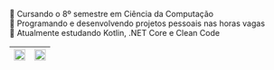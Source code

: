 📖 Cursando o 8º semestre em Ciência da Computação 
<br>
📖 Programando e desenvolvendo projetos pessoais nas horas vagas
<br>
📖 Atualmente estudando Kotlin, .NET Core e Clean Code

| <a href="https://github.com/PauloUbirajara"><img align="center" src="https://github-readme-stats.vercel.app/api?username=PauloUbirajara&show_icons=true&theme=default&hide_border=false&include_all_commits=true&custom_title=Paulo Ubirajara&locale=pt-br" style="height:100%;"/></a> | <a href="https://github.com/PauloUbirajara?tab=repositories"><img align="center" src="https://github-readme-stats.vercel.app/api/top-langs/?username=PauloUbirajara&locale=pt-br&layout=compact" style="height:100%;"/></a> |
| ------------- | ------------- |
